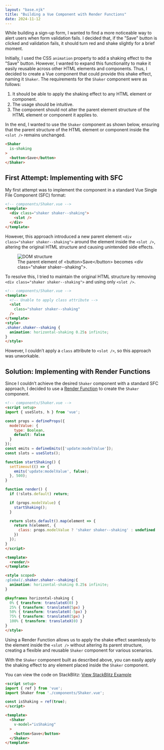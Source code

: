 ```yaml
---
layout: "base.njk"
title: "Building a Vue Component with Render Functions"
date: 2024-11-12
---
```


While building a sign-up form, I wanted to find a more noticeable way to alert users when form validation fails. I decided that, if the "Save" button is clicked and validation fails, it should turn red and shake slightly for a brief moment.

Initially, I used the CSS `animation` property to add a shaking effect to the "Save" button. However, I wanted to expand this functionality to make it easily reusable across other HTML elements and components. Thus, I decided to create a Vue component that could provide this shake effect, naming it `Shaker`. The requirements for the `Shaker` component were as follows:

1. It should be able to apply the shaking effect to any HTML element or component.
2. The usage should be intuitive.
3. The component should not alter the parent element structure of the HTML element or component it applies to.

In the end, I wanted to use the `Shaker` component as shown below, ensuring that the parent structure of the HTML element or component inside the `<slot />` remains unchanged.

```html
<Shaker
  is-shaking
>
  <button>Save</button>
</Shaker>
```

## First Attempt: Implementing with SFC

My first attempt was to implement the component in a standard Vue Single File Component (SFC) format:

```html
<!-- components/Shaker.vue -->
<template>
  <div class="shaker shaker--shaking">
    <slot />
  </div>
</template>
```

However, this approach introduced a new parent element `<div class="shaker shaker--shaking">` around the element inside the `<slot />`, altering the original HTML structure and causing unintended side effects.
<figure>
<img src="/assets/images/building-vue-components-with-render-function/changed-parent-dom.png" alt="DOM structure" />
<figcaption>The parent element of &lt;button&gt;Save&lt;/button&gt; becomes &lt;div class="shaker shaker--shaking"&gt;.</figcaption>
</figure>

To resolve this, I tried to maintain the original HTML structure by removing `<div class="shaker shaker--shaking">` and using only `<slot />`.

```html
<!-- components/Shaker.vue -->
<template>
  <!-- Unable to apply class attribute -->
  <slot 
    class="shaker shaker--shaking"
  />
</template>
<style>
.shaker.shaker--shaking {
  animation: horizontal-shaking 0.25s infinite;
}
</style>
```

However, I couldn’t apply a `class` attribute to `<slot />`, so this approach was unworkable.

## Solution: Implementing with Render Functions

Since I couldn’t achieve the desired `Shaker` component with a standard SFC approach, I decided to use a [Render Function](https://vuejs.org/guide/extras/render-function.html) to create the `Shaker` component.

```html
<!-- components/Shaker.vue -->
<script setup>
import { useSlots, h } from 'vue';

const props = defineProps({
  modelValue: {
    type: Boolean,
    default: false
  }
});
const emits = defineEmits(['update:modelValue']);
const slots = useSlots();

function startShaking() {
  setTimeout(() => {
    emits('update:modelValue', false);
  }, 500);
}

function render() {
  if (!slots.default) return;

  if (props.modelValue) {
    startShaking();
  }

  return slots.default().map(element => {
    return h(element, { 
      class: props.modelValue ? 'shaker shaker--shaking' : undefined 
    })
  });
}
</script>

<template>
  <render/>
</template>

<style scoped>
:global(.shaker.shaker--shaking){
  animation: horizontal-shaking 0.25s infinite;
}

@keyframes horizontal-shaking {
  0% { transform: translateX(0) }
  25% { transform: translateX(5px) }
  50% { transform: translateX(-5px) }
  75% { transform: translateX(5px) }
  100% { transform: translateX(0) }
}
</style>
```

Using a Render Function allows us to apply the shake effect seamlessly to the element inside the `<slot />` without altering its parent structure, creating a flexible and reusable `Shaker` component for various scenarios.

With the `Shaker` component built as described above, you can easily apply the shaking effect to any element placed inside the `Shaker` component.

You can view the code on StackBlitz: [View StackBlitz Example](https://stackblitz.com/~/github.com/Heunsig/shaker-component)

```html
<script setup>
import { ref } from 'vue';
import Shaker from './components/Shaker.vue';

const isShaking = ref(true);
</script>

<template>
  <Shaker
    v-model="isShaking"
  >
    <button>Save</button>
  </Shaker>
</template>
```
